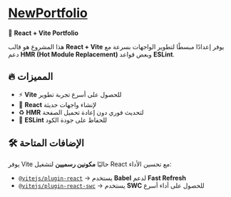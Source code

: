 # [NewPortfolio](https://newportfolio-mamoud.netlify.app/)

🚀 **React + Vite Portfolio**  

هذا المشروع هو قالب **React + Vite** يوفر إعدادًا مبسطًا لتطوير الواجهات بسرعة مع دعم **HMR (Hot Module Replacement)** وبعض قواعد **ESLint**.  

## 🔥 المميزات  
- ⚡️ **Vite** للحصول على أسرع تجربة تطوير  
- 🎨 **React** لإنشاء واجهات حديثة  
- ♻️ **HMR** لتحديث فوري دون إعادة تحميل الصفحة  
- 📏 **ESLint** للحفاظ على جودة الكود  

## 🛠️ الإضافات المتاحة  
يوفر Vite حاليًا **مكونين رسميين** لتشغيل React مع تحسين الأداء:  
- [`@vitejs/plugin-react`](https://github.com/vitejs/vite-plugin-react/blob/main/packages/plugin-react/README.md) → يستخدم **Babel** لدعم **Fast Refresh**  
- [`@vitejs/plugin-react-swc`](https://github.com/vitejs/vite-plugin-react-swc) → يستخدم **SWC** للحصول على أداء أسرع  
